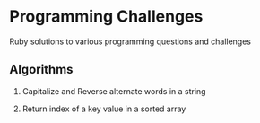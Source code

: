 # Programming Challenges #

Ruby solutions to various programming questions and challenges

## Algorithms ##

1. Capitalize and Reverse alternate words in a string

2. Return index of a key value in a sorted array
